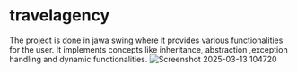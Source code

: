 # travelagency
The project is done in jawa swing where it provides various functionalities for the user. It implements  concepts like inheritance, abstraction ,exception handling and dynamic functionalities. 
![Screenshot 2025-03-13 104720](https://github.com/user-attachments/assets/3998a8c9-92c8-41d2-9a69-61212aef1516)
